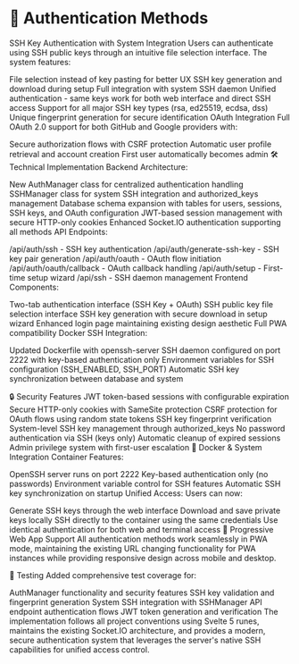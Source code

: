 # 🔐 Authentication Methods

SSH Key Authentication with System Integration
Users can authenticate using SSH public keys through an intuitive file selection interface. The system features:

File selection instead of key pasting for better UX
SSH key generation and download during setup
Full integration with system SSH daemon
Unified authentication - same keys work for both web interface and direct SSH access
Support for all major SSH key types (rsa, ed25519, ecdsa, dss)
Unique fingerprint generation for secure identification
OAuth Integration
Full OAuth 2.0 support for both GitHub and Google providers with:

Secure authorization flows with CSRF protection
Automatic user profile retrieval and account creation
First user automatically becomes admin
🛠️ Technical Implementation
Backend Architecture:

New AuthManager class for centralized authentication handling
SSHManager class for system SSH integration and authorized_keys management
Database schema expansion with tables for users, sessions, SSH keys, and OAuth configuration
JWT-based session management with secure HTTP-only cookies
Enhanced Socket.IO authentication supporting all methods
API Endpoints:

/api/auth/ssh - SSH key authentication
/api/auth/generate-ssh-key - SSH key pair generation
/api/auth/oauth - OAuth flow initiation
/api/auth/oauth/callback - OAuth callback handling
/api/auth/setup - First-time setup wizard
/api/ssh - SSH daemon management
Frontend Components:

Two-tab authentication interface (SSH Key + OAuth)
SSH public key file selection interface
SSH key generation with secure download in setup wizard
Enhanced login page maintaining existing design aesthetic
Full PWA compatibility
Docker SSH Integration:

Updated Dockerfile with openssh-server
SSH daemon configured on port 2222 with key-based authentication only
Environment variables for SSH configuration (SSH_ENABLED, SSH_PORT)
Automatic SSH key synchronization between database and system

🔒 Security Features
JWT token-based sessions with configurable expiration
Secure HTTP-only cookies with SameSite protection
CSRF protection for OAuth flows using random state tokens
SSH key fingerprint verification
System-level SSH key management through authorized_keys
No password authentication via SSH (keys only)
Automatic cleanup of expired sessions
Admin privilege system with first-user escalation
🐳 Docker & System Integration
Container Features:

OpenSSH server runs on port 2222
Key-based authentication only (no passwords)
Environment variable control for SSH features
Automatic SSH key synchronization on startup
Unified Access:
Users can now:

Generate SSH keys through the web interface
Download and save private keys locally
SSH directly to the container using the same credentials
Use identical authentication for both web and terminal access
📱 Progressive Web App Support
All authentication methods work seamlessly in PWA mode, maintaining the existing URL changing functionality for PWA instances while providing responsive design across mobile and desktop.

🧪 Testing
Added comprehensive test coverage for:

AuthManager functionality and security features
SSH key validation and fingerprint generation
System SSH integration with SSHManager
API endpoint authentication flows
JWT token generation and verification
The implementation follows all project conventions using Svelte 5 runes, maintains the existing Socket.IO architecture, and provides a modern, secure authentication system that leverages the server's native SSH capabilities for unified access control.
